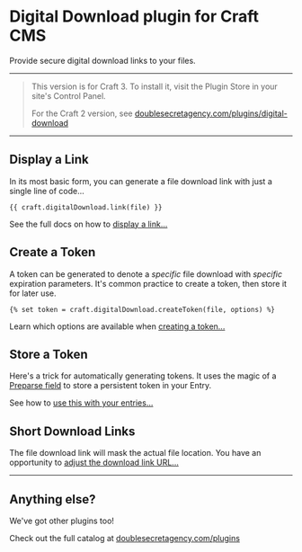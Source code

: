 Digital Download plugin for Craft CMS
=====================================

Provide secure digital download links to your files.

***

>This version is for Craft 3. To install it, visit the Plugin Store in your site's Control Panel.
>
>For the Craft 2 version, see [doublesecretagency.com/plugins/digital-download](https://www.doublesecretagency.com/plugins/digital-download)

***

## Display a Link

In its most basic form, you can generate a file download link with just a single line of code...

```twig
{{ craft.digitalDownload.link(file) }}
```

See the full docs on how to [display a link...](https://www.doublesecretagency.com/plugins/digital-download/docs/displaying-a-link)

## Create a Token

A token can be generated to denote a _specific_ file download with _specific_ expiration parameters. It's common practice to create a token, then store it for later use.

```twig
{% set token = craft.digitalDownload.createToken(file, options) %}
```

Learn which options are available when [creating a token...](https://www.doublesecretagency.com/plugins/digital-download/docs/creating-a-token)

## Store a Token

Here's a trick for automatically generating tokens. It uses the magic of a [Preparse field](https://github.com/aelvan/Preparse-Field-Craft) to store a persistent token in your Entry.

See how to [use this with your entries...](https://www.doublesecretagency.com/plugins/digital-download/docs/storing-a-token)

## Short Download Links

The file download link will mask the actual file location. You have an opportunity to [adjust the download link URL...](https://www.doublesecretagency.com/plugins/digital-download/docs/short-download-links)

***

## Anything else?

We've got other plugins too!

Check out the full catalog at [doublesecretagency.com/plugins](https://www.doublesecretagency.com/plugins)
